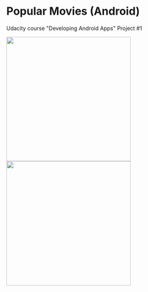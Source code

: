 # Popular Movies (Android)
Udacity course "Developing Android Apps" Project #1

<img src="https://cloud.githubusercontent.com/assets/11450465/14224614/c05ff5da-f870-11e5-8bb8-babc463d6042.png" width="325">
<img src="https://cloud.githubusercontent.com/assets/11450465/14224615/c446c552-f870-11e5-8806-d7b753c027e8.png" width="325">

